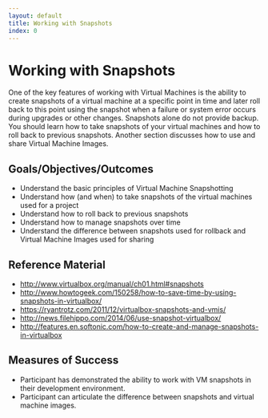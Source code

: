 ```yaml
---
layout: default
title: Working with Snapshots 
index: 0
---
```


Working with Snapshots
======================

One of the key features of working with Virtual Machines is the ability to create snapshots of a virtual machine at a specific point in time and later roll back to this point using the snapshot when a failure or system error occurs during upgrades or other changes. Snapshots alone do not provide backup. You should learn how to take snapshots of your virtual machines and how to roll back to previous snapshots. Another section discusses how to use and share Virtual Machine Images. 

Goals/Objectives/Outcomes
-------------------------

* Understand the basic principles of Virtual Machine Snapshotting
* Understand how (and when) to take snapshots of the virtual machines used for a project
* Understand how to roll back to previous snapshots
* Understand how to manage snapshots over time
* Understand the difference between snapshots used for rollback and Virtual Machine Images used for sharing

Reference Material
------------------

* http://www.virtualbox.org/manual/ch01.html#snapshots
* http://www.howtogeek.com/150258/how-to-save-time-by-using-snapshots-in-virtualbox/
* https://ryantrotz.com/2011/12/virtualbox-snapshots-and-vmis/
* http://news.filehippo.com/2014/06/use-snapshot-virtualbox/
* http://features.en.softonic.com/how-to-create-and-manage-snapshots-in-virtualbox


Measures of Success
-------------------

* Participant has demonstrated the ability to work with VM snapshots in their development environment.
* Participant can articulate the difference between snapshots and virtual machine images.
